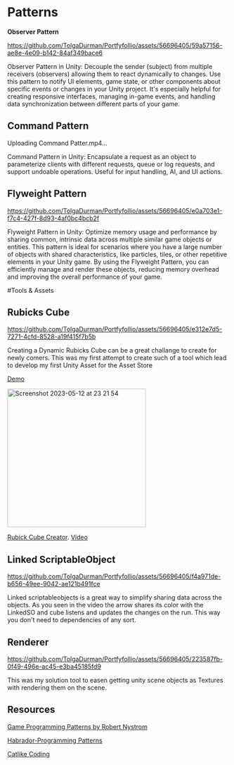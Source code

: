# Patterns

**Observer Pattern**

https://github.com/TolgaDurman/Portfyfollio/assets/56696405/59a57156-ae8e-4e09-b142-84af349bace6


Observer Pattern in Unity: Decouple the sender (subject) from multiple receivers (observers) allowing them to react dynamically to changes. Use this pattern to notify UI elements, game state, or other components about specific events or changes in your Unity project. It's especially helpful for creating responsive interfaces, managing in-game events, and handling data synchronization between different parts of your game.


## **Command Pattern**

Uploading Command Patter.mp4…


Command Pattern in Unity: Encapsulate a request as an object to parameterize clients with different requests, queue or log requests, and support undoable operations. Useful for input handling, AI, and UI actions.

## **Flyweight Pattern**


https://github.com/TolgaDurman/Portfyfollio/assets/56696405/e0a703e1-f7c4-427f-8d93-4af0bc4bcb2f


Flyweight Pattern in Unity: Optimize memory usage and performance by sharing common, intrinsic data across multiple similar game objects or entities. This pattern is ideal for scenarios where you have a large number of objects with shared characteristics, like particles, tiles, or other repetitive elements in your Unity game. By using the Flyweight Pattern, you can efficiently manage and render these objects, reducing memory overhead and improving the overall performance of your game.

#Tools & Assets

## **Rubicks Cube**

https://github.com/TolgaDurman/Portfyfollio/assets/56696405/e312e7d5-7271-4cfd-8528-a19f415f7b5b

Creating a Dynamic Rubicks Cube can be a great challange to create for newly comers. This was my first attempt to create such of a tool which lead to develop my first Unity Asset for the Asset Store 

[Demo](https://tolgadurman.itch.io/rubiks-cube)

<img width="315" alt="Screenshot 2023-05-12 at 23 21 54" src="https://github.com/TolgaDurman/Portfyfollio/assets/56696405/d7910ccc-2362-4285-a4c5-fa48e1e067eb">

[Rubick Cube Creator]([https://pages.github.com/](https://assetstore.unity.com/packages/templates/packs/rubick-cube-creator-254138)).
[Video](https://www.youtube.com/watch?v=UtpFlkLpzt4&ab_channel=YourGameDev)

## **Linked ScriptableObject**

https://github.com/TolgaDurman/Portfyfollio/assets/56696405/f4a971de-b656-49ee-9042-ae121b491fce

Linked scriptableobjects is a great way to simplify sharing data across the objects. As you seen in the video the arrow shares its color with the LinkedSO and cube listens and updates the changes on the run. This way you don't need to dependencies of any sort.

## **Renderer**

https://github.com/TolgaDurman/Portfyfollio/assets/56696405/223587fb-0f49-496e-ac45-e3ba45185fd9

This was my solution tool to easen getting unity scene objects as Textures with rendering them on the scene.


## Resources
[Game Programming Patterns by Robert Nystrom](https://gameprogrammingpatterns.com/contents.html)

[Habrador-Programming Patterns](https://github.com/Habrador/Unity-Programming-Patterns)

[Catlike Coding](https://catlikecoding.com/unity/tutorials/)

